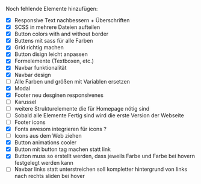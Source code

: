 Noch fehlende Elemente hinzufügen:

- [x] Responsive Text nachbessern + Überschriften
- [x] SCSS in mehrere Dateien aufteilen
- [x] Button colors with and without border
- [x] Buttens mit sass für alle Farben
- [x] Grid richtig machen
- [x] Button disign leicht anpassen
- [x] Formelemente (Textboxen, etc.)
- [x] Navbar funktionalität
- [x] Navbar design
- [ ] Alle Farben und größen mit Variablen ersetzen
- [x] Modal
- [x] Footer neu desginen responsivenes
- [ ] Karussel
- [ ] weitere Strukturelemente die für Homepage nötig sind
- [ ] Sobald alle Elemente Fertig sind wird die erste Version der Webseite
- [ ] Footer icons
- [x] Fonts awesom integrieren für icons ?
- [ ] Icons aus dem Web ziehen
- [x] Button animations cooler
- [x] Button mit button tag machen statt link
- [x] Button muss so erstellt werden, dass jeweils Farbe und Farbe bei hovern festgelegt werden kann
- [ ] Navbar links statt unterstreichen soll kompletter hintergrund von links nach rechts sliden bei hover

